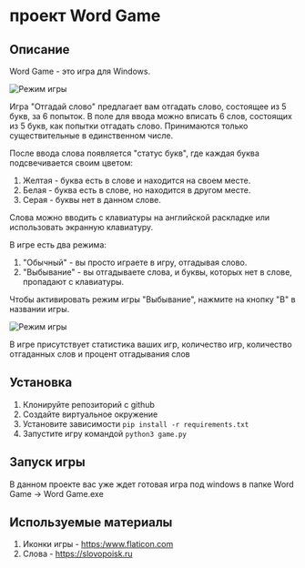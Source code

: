 # проект Word Game

## Описание
Word Game - это игра для Windows.

<image src="C:\Users\maksi\Pictures\Screenshots\Game.png" alt="Режим игры">

Игра "Отгадай слово" предлагает вам отгадать слово, состоящее из 5 букв, за 6 
попыток. В поле для ввода можно вписать 6 слов, состоящих из 5 букв, как попытки 
отгадать слово. Принимаются только существительные в единственном числе.

После ввода слова появляется "статус букв", где каждая буква подсвечивается 
своим цветом:
1. Желтая - буква есть в слове и находится на своем месте.
2. Белая - буква есть в слове, но находится в другом месте.
3. Серая - буквы нет в данном слове.

Слова можно вводить с клавиатуры на английской раскладке или использовать экранную 
клавиатуру.

В игре есть два режима:
1. "Обычный" - вы просто играете в игру, отгадывая слово.
2. "Выбывание" - вы отгадываете слова, и буквы, которых нет в слове,
пропадают с клавиатуры.

Чтобы активировать режим игры "Выбывание", нажмите на кнопку "В" в названии игры.

<image src="C:\Users\maksi\Pictures\Screenshots\Button game.png" alt="Режим игры">

В игре присутствует статистика ваших игр, количество игр, количество отгаданных слов
и процент отгадывания слов

## Установка

1. Клонируйте репозиторий с github
2. Создайте виртуальное окружение 
3. Установите зависимости `pip install -r requirements.txt`
4. Запустите игру командой `python3 game.py`

## Запуск игры

В данном проекте вас уже ждет готовая игра под windows в папке Word Game ->
Word Game.exe

## Используемые материалы

1. Иконки игры - <https:/www.flaticon.com>
2. Слова - <https://slovopoisk.ru>